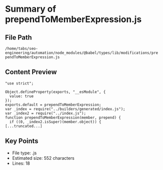 # Summary of prependToMemberExpression.js
  
## File Path
`/home/tabs/seo-engineering/automation/node_modules/@babel/types/lib/modifications/prependToMemberExpression.js`

## Content Preview
```
"use strict";

Object.defineProperty(exports, "__esModule", {
  value: true
});
exports.default = prependToMemberExpression;
var _index = require("../builders/generated/index.js");
var _index2 = require("../index.js");
function prependToMemberExpression(member, prepend) {
  if ((0, _index2.isSuper)(member.object)) {
[...truncated...]
```

## Key Points
- File type: .js
- Estimated size: 552 characters
- Lines: 18
